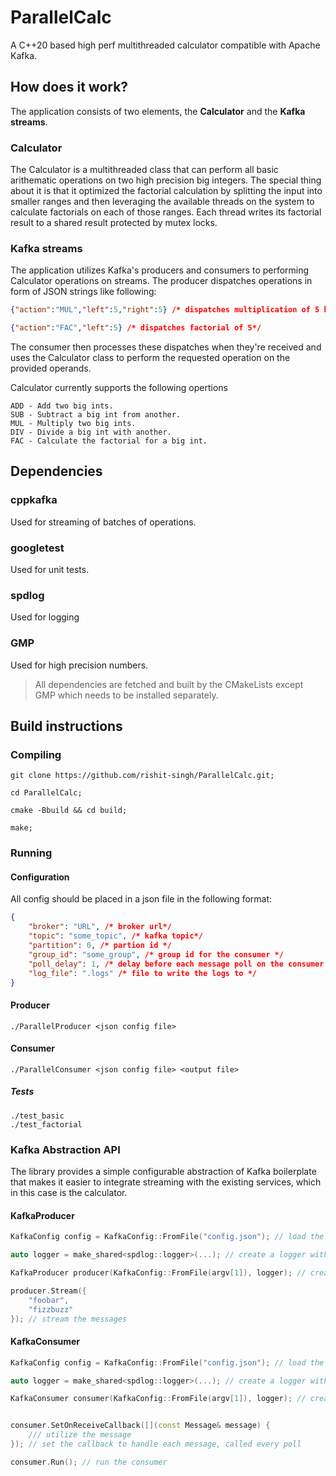 # ParallelCalc
A C++20 based high perf multithreaded calculator compatible with Apache Kafka.

## How does it work? 

The application consists of two elements, the **Calculator** and the **Kafka streams**. 

### Calculator

The Calculator is a multithreaded class that can perform all basic arithematic operations on two high precision big integers. The special thing about it is that it optimized the factorial calculation by splitting the input into smaller ranges and then leveraging the available threads on the system to calculate factorials on each of those ranges. Each thread writes its factorial result to a shared result protected by mutex locks.


### Kafka streams

The application utilizes Kafka's producers and consumers to performing Calculator operations on streams. The producer dispatches operations in form of JSON strings like following: 
```json 
{"action":"MUL","left":5,"right":5} /* dispatches multiplication of 5 by 5*/

{"action":"FAC","left":5} /* dispatches factorial of 5*/
```

The consumer then processes these dispatches when they're received and uses the Calculator class to perform the requested operation on the provided operands.

Calculator currently supports the following opertions
```
ADD - Add two big ints.
SUB - Subtract a big int from another.
MUL - Multiply two big ints.
DIV - Divide a big int with another.
FAC - Calculate the factorial for a big int.
```


## Dependencies

### cppkafka
Used for streaming of batches of operations.
### googletest
Used for unit tests.
### spdlog 
Used for logging 
### GMP
Used for high precision numbers.

> All dependencies are fetched and built by the CMakeLists except GMP which needs to be installed separately.

## Build instructions

### Compiling
```
git clone https://github.com/rishit-singh/ParallelCalc.git;

cd ParallelCalc;

cmake -Bbuild && cd build;

make;
```

### Running

#### Configuration
All config should be placed in a json file in the following format:
```json
{
    "broker": "URL", /* broker url*/
    "topic": "some_topic", /* kafka topic*/
    "partition": 0, /* partion id */
    "group_id": "some_group", /* group id for the consumer */
    "poll_delay": 1, /* delay before each message poll on the consumer */
    "log_file": ".logs" /* file to write the logs to */
}
```

#### Producer
```
./ParallelProducer <json config file>
```
#### Consumer
```
./ParallelConsumer <json config file> <output file>
```
##### Tests
```
./test_basic
./test_factorial
```

### Kafka Abstraction API

The library provides a simple configurable abstraction of Kafka boilerplate that makes it easier to integrate streaming with the existing services, which in this case is the calculator.

#### KafkaProducer
```cpp
KafkaConfig config = KafkaConfig::FromFile("config.json"); // load the config

auto logger = make_shared<spdlog::logger>(...); // create a logger with the desired options

KafkaProducer producer(KafkaConfig::FromFile(argv[1]), logger); // create the producer

producer.Stream({
    "foobar",
    "fizzbuzz"
}); // stream the messages

```

#### KafkaConsumer
```cpp
KafkaConfig config = KafkaConfig::FromFile("config.json"); // load the config

auto logger = make_shared<spdlog::logger>(...); // create a logger with the desired options

KafkaConsumer consumer(KafkaConfig::FromFile(argv[1]), logger); // create the consumer


consumer.SetOnReceiveCallback([](const Message& message) {
    /// utilize the message
}); // set the callback to handle each message, called every poll

consumer.Run(); // run the consumer
```


 